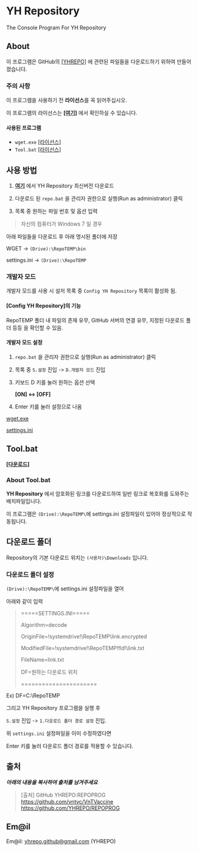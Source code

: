 # YH Repository
The Console Program For YH Repository

## About

이 프로그램은 GitHub의 [[YHREPO]](<https://github.com/YHREPO/yhrepo/>) 에 관련된 파일들을 다운로드하기 위하여 만들어졌습니다. 

### 주의 사항

이 프로그램을 사용하기 전 **라이선스**를 꼭 읽어주십시오.

이 프로그램의 라이선스는 **[[여기]](<https://github.com/YHREPO/yhrepo/blob/master/license.txt>)** 에서 확인하실 수 있습니다.

#### 사용된 프로그램

- `wget.exe`  [[라이선스]](https://www.gnu.org/licenses/gpl-3.0.html)
- `Tool.bat`  [[라이선스]](<https://github.com/YHREPO/yhrepo/blob/master/license.txt>)

## 사용 방법

1. **[여기](<https://github.com/YHREPO/REPOPROG/releases/latest>)** 에서 YH Repository 최신버전 다운로드

2. 다운로드 된 `repo.bat` 을 관리자 권한으로 실행(Run as administrator) 클릭

3. 목록 중 원하는 파일 번호 및 옵션 입력


> 자신의 컴퓨터가 Windows 7 일 경우

아래 파일들을 다운로드 후 아래 명시된 폴더에 저장 

WGET -> `(Drive):\RepoTEMP\bin`

settings.ini -> `(Drive):\RepoTEMP`

### 개발자 모드

개발자 모드를 사용 시 설저 목록 중 `Config YH Repository` 목록이 활성화 됨.

#### [Config YH Repository]의 기능

RepoTEMP 폴더 내 파일의 존재 유무, GitHub 서버의 연결 유무, 지정된 다운로드 폴더 등등 을 확인할 수 있음.

#### 개발자 모드 설정

1. `repo.bat` 을 관리자 권한으로 실행(Run as administrator) 클릭

2. 목록 중 `S.설정` 진입 -> `D.개발자 모드` 진입

3. 키보드 D 키를 눌러 원하는 옵션 선택 

    **[ON] <-> [OFF]**

4. Enter 키를 눌러 설정으로 나옴

[wget.exe](<https://github.com/vntvc/VnTVaccine/releases/download/0.9.8/wget.exe>)

[settings.ini](<https://raw.githubusercontent.com/YHREPO/yhrepo/master/settings.ini>)

## Tool.bat

**[[다운로드]](<https://raw.githubusercontent.com/YHREPO/REPOPROG/main/Tool.bat>)**

### About Tool.bat

**YH Repository** 에서 암호화된 링크를 다운로드하여
일반 링크로 복호화를 도와주는 배치파일입니다.

이 프로그램은 `(Drive):\RepoTEMP\`에 settings.ini 설정파일이 있어야 정상적으로 작동됩니다.

## 다운로드 폴더 

Repository의 기본 다운로드 위치는 `(사용자)\Downloads` 입니다.

### 다운로드 폴더 설정

`(Drive):\RepoTEMP\`에 settings.ini 설정파일을 열어 

아래와 같이 입력

>=====SETTINGS.INI=====
>
>Algorithm=decode
>
>OriginFile=!systemdrive!\RepoTEMP\link.encrypted
>
>ModifiedFile=!systemdrive!\RepoTEMP\!fld!\link.txt
>
>FileName=link.txt
>
>DF=원하는 다운로드 위치
>
>======================

Ex) DF=C:\RepoTEMP

그리고 YH Repository 프로그램을 실행 후

`S.설정` 진입 -> `1.다운로드 폴더 경로 설정` 진입.

위 `settings.ini` 설정파일을 이미 수정하였다면

Enter 키를 눌러 다운로드 폴더 경로를 적용할 수 있습니다.

## 출처
___아래의 내용을 복사하여 출처를 남겨주세요___
>[출처]
>GitHub YHREPO:REPOPROG
><https://github.com/vntvc/VnTVaccine>
><https://github.com/YHREPO/REPOPROG>
	
## Em@il

Em@il: <yhrepo.github@gmail.com> (YHREPO)


